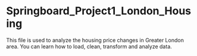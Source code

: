 # Springboard_Project1_London_Housing
This file is used to analyze the housing price changes in Greater London area. You can learn how to load, clean, transform and analyze data.
